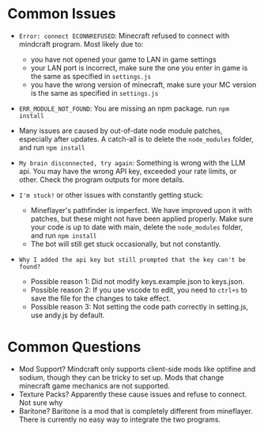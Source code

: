 # Common Issues

- `Error: connect ECONNREFUSED`: Minecraft refused to connect with mindcraft program. Most likely due to:
  - you have not opened your game to LAN in game settings
  - your LAN port is incorrect, make sure the one you enter in game is the same as specified in `settings.js`
  - you have the wrong version of minecraft, make sure your MC version is the same as specified in `settings.js`
- `ERR_MODULE_NOT_FOUND`: You are missing an npm package. run `npm install`

- Many issues are caused by out-of-date node module patches, especially after updates. A catch-all is to delete the `node_modules` folder, and run `npm install`

- `My brain disconnected, try again`: Something is wrong with the LLM api. You may have the wrong API key, exceeded your rate limits, or other. Check the program outputs for more details.
- `I'm stuck!` or other issues with constantly getting stuck:
  - Mineflayer's pathfinder is imperfect. We have improved upon it with patches, but these might not have been applied properly. Make sure your code is up to date with main, delete the `node_modules` folder, and run `npm install`
  - The bot will still get stuck occasionally, but not constantly.
- `Why I added the api key but still prompted that the key can't be found?`
  - Possible reason 1: Did not modify keys.example.json to keys.json.
  - Possible reason 2: If you use vscode to edit, you need to `ctrl+s` to save the file for the changes to take effect.
  - Possible reason 3: Not setting the code path correctly in setting.js, use andy.js by default.

# Common Questions

- Mod Support? Mindcraft only supports client-side mods like optifine and sodium, though they can be tricky to set up. Mods that change minecraft game mechanics are not supported.
- Texture Packs? Apparently these cause issues and refuse to connect. Not sure why
- Baritone? Baritone is a mod that is completely different from mineflayer. There is currently no easy way to integrate the two programs.
